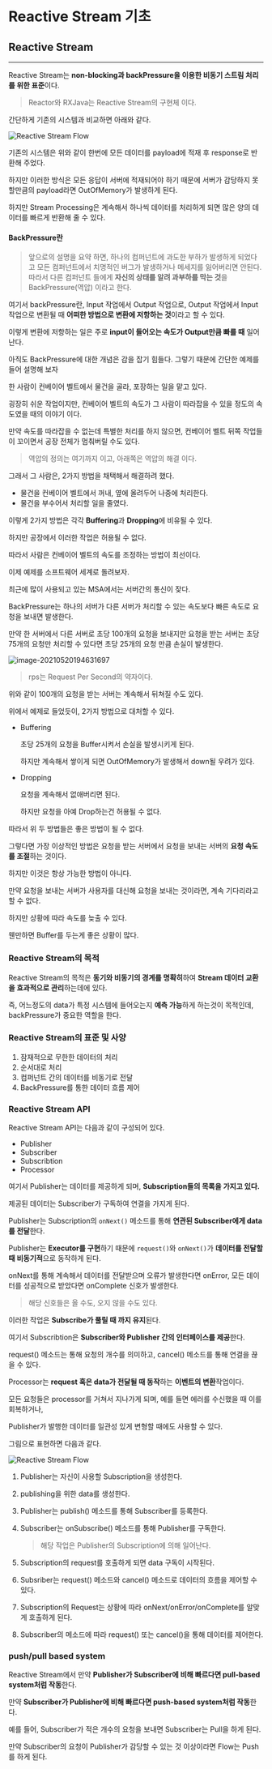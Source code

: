 # Reactive Stream 기초

## Reactive Stream

---

Reactive Stream는 **non-blocking과 backPressure을 이용한 비동기 스트림 처리를 위한 표준**이다.

> Reactor와 RXJava는 Reactive Stream의 구현체 이다.

간단하게 기존의 시스템과 비교하면 아래와 같다.

![Reactive Stream Flow](./images/reactivestream_gap.png)

기존의 시스템은 위와 같이 한번에 모든 데이터를 payload에 적재 후 response로 반환해 주었다.

하지만 이러한 방식은 모든 응답이 서버에 적재되어야 하기 때문에 서버가 감당하지 못할만큼의 payload라면 OutOfMemory가 발생하게 된다.



하지만 Stream Processing은 계속해서 하나씩 데이터를 처리하게 되면 많은 양의 데이터를 빠르게 반환해 줄 수 있다.



#### BackPressure란

> 앞으로의 설명을 요약 하면, 하나의 컴퍼넌트에 과도한 부하가 발생하게 되었다고 모든 컴퍼넌트에서 치명적인 버그가 발생하거나 메세지를 잃어버리면 안된다. 따라서 다른 컴퍼넌트 들에게 **자신의 상태를 알려 과부하를 막는 것**을 BackPressure(역압) 이라고 한다.

여기서 backPressure란, Input 작업에서 Output 작업으로, Output 작업에서 Input 작업으로 변환될 때 **어떠한 방법으로 변환에 저항하는 것**이라고 할 수 있다.

이렇게 변환에 저항하는 일은 주로 **input이 들어오는 속도가 Output만큼 빠를 때** 일어난다.



아직도 BackPressure에 대한 개념은 감을 잡기 힘들다. 그렇기 때문에 간단한 예제를 들어 설명해 보자



한 사람이 컨베이어 벨트에서 물건을 골라, 포장하는 일을 맡고 있다.

굉장히 쉬운 작업이지만, 컨베이어 벨트의 속도가 그 사람이 따라잡을 수 있을 정도의 속도였을 때의 이야기 이다.

만약 속도를 따라잡을 수 없는데 특별한 처리를 하지 않으면, 컨베이어 벨트 뒤쪽 작업들이 꼬이면서 공장 전체가 멈춰버릴 수도 있다.

> 역압의 정의는 여기까지 이고, 아래쪽은 역압의 해결 이다.

그래서 그 사람은, 2가지 방법을 채택해서 해결하려 했다.

- 물건을 컨베이어 벨트에서 꺼내, 옆에 올려두어 나중에 처리한다.
- 물건을 부수어서 처리할 일을 줄였다.



이렇게 2가지 방법은 각각 **Buffering**과 **Dropping**에 비유될 수 있다.

하지만 공장에서 이러한 작업은 허용될 수 없다.

따라서 사람은 컨베이어 벨트의 속도를 조정하는 방법이 최선이다.



이제 예제를 소프트웨어 세계로 돌려보자.

최근에 많이 사용되고 있는 MSA에서는 서버간의 통신이 잦다.

BackPressure는 하나의 서버가 다른 서버가 처리할 수 있는 속도보다 빠른 속도로 요청을 보내면 발생한다.



만약 한 서버에서 다른 서버로 초당 100개의 요청을 보내지만 요청을 받는 서버는 초당 75개의 요청만 처리할 수 있다면 초당 25개의 요청 만큼 손실이 발생한다.

![image-20210520194631697](./images/backpressure_msa.png)

> rps는 Request Per Second의 약자이다.

위와 같이 100개의 요청을 받는 서버는 계속해서 뒤쳐질 수도 있다.

위에서 예제로 들었듯이, 2가지 방법으로 대처할 수 있다.

- Buffering

  초당 25개의 요청을 Buffer시켜서 손실을 발생시키게 된다.

  하지만 계속해서 쌓이게 되면 OutOfMemory가 발생해서 down될 우려가 있다.

- Dropping

  요청을 계속해서 없애버리면 된다.

  하지만 요청을 아예 Drop하는건 허용될 수 없다.



따라서 위 두 방법들은 좋은 방법이 될 수 없다.

그렇다면 가장 이상적인 방법은 요청을 받는 서버에서 요청을 보내는 서버의 **요청 속도를 조절**하는 것이다.

하지만 이것은 항상 가능한 방법이 아니다.

만약 요청을 보내는 서버가 사용자를 대신해 요청을 보내는 것이라면, 계속 기다리라고 할 수 없다.

하지만 상황에 따라 속도를 늦출 수 있다.

웬만하면 Buffer를 두는게 좋은 상황이 많다.



### Reactive Stream의 목적

Reactive Stream의 목적은 **동기와 비동기의 경계를 명확히**하여 **Stream 데이터 교환을 효과적으로 관리**하는데에 있다.

즉, 어느정도의 data가 특정 시스템에 들어오는지 **예측 가능**하게 하는것이 목적인데, backPressure가 중요한 역할을 한다.



### Reactive Stream의 표준 및 사양

1. 잠재적으로 무한한 데이터의 처리
2. 순서대로 처리
3. 컴퍼넌트 간의 데이터를 비동기로 전달
4. BackPressure를 통한 데이터 흐름 제어



### Reactive Stream API

Reactive Stream API는 다음과 같이 구성되어 있다.

- Publisher
- Subscriber
- Subscribtion
- Processor

여기서 Publisher는 데이터를 제공하게 되며, **Subscription들의 목록을 가지고 있다.**

제공된 데이터는 Subscriber가 구독하여 연결을 가지게 된다.

   

Publisher는 Subscription의 `onNext()` 메소드를 통해 **연관된 Subscriber에게 data를 전달**한다.

Publisher는 **Executor를 구현**하기 때문에 `request()`와 `onNext()`가 **데이터를 전달할 때 비동기적**으로 동작하게 된다.

   

onNext를 통해 계속해서 데이터를 전달받으며 오류가 발생한다면 onError, 모든 데이터를 성공적으로 받았다면 onComplete 신호가 발생한다.

> 해당 신호들은 올 수도, 오지 않을 수도 있다.

이러한 작업은 **Subscribe가 풀릴 때 까지 유지**된다.



여기서 Subscribtion은 **Subscriber와 Publisher 간의 인터페이스를 제공**한다.

request() 메소드는 통해 요청의 개수를 의미하고, cancel() 메소드를 통해 연결을 끊을 수 있다.



Processor는 **request 혹은 data가 전달될 때 동작**하는 **이벤트의 변환**작업이다.

모든 요청들은 processor를 거쳐서 지나가게 되며, 예를 들면 에러를 수신했을 때 이를 회복하거나,

Publisher가 발행한 데이터를 일관성 있게 변형할 때에도 사용할 수 있다.

그림으로 표현하면 다음과 같다.

![Reactive Stream Flow](./images/reactive_stream_workflow.png)

1. Publisher는 자신이 사용할 Subscription을 생성한다.

2. publishing을 위한 data를 생성한다.

3. Publisher는 publish() 메소드를 통해 Subscriber를 등록한다.

4. Subscriber는 onSubscribe() 메소드를 통해 Publisher를 구독한다.

   > 해당 작업은 Publisher의 Subscription에 의해 일어난다.

5. Subscription의 request를 호출하게 되면 data 구독이 시작된다.

6. Subsriber는 request() 메소드와 cancel() 메소드로 데이터의 흐름을 제어할 수 있다.

7. Subscription의 Request는 상황에 따라 onNext/onError/onComplete를 알맞게 호출하게 된다.

8. Subscriber의 메소드에 따라 request() 또는 cancel()을 통해 데이터를 제어한다.

   

### push/pull based system

Reactive Stream에서 만약 **Publisher가 Subscriber에 비해 빠르다면 pull-based system처럼 작동**한다.

만약 **Subscriber가 Publisher에 비해 빠르다면 push-based system처럼 작동**한다.

   

예를 들어, Subscriber가 적은 개수의 요청을 보내면 Subscriber는 Pull을 하게 된다.

만약 Subscriber의 요청이 Publisher가 감당할 수 있는 것 이상이라면 Flow는 Push를 하게 된다.
